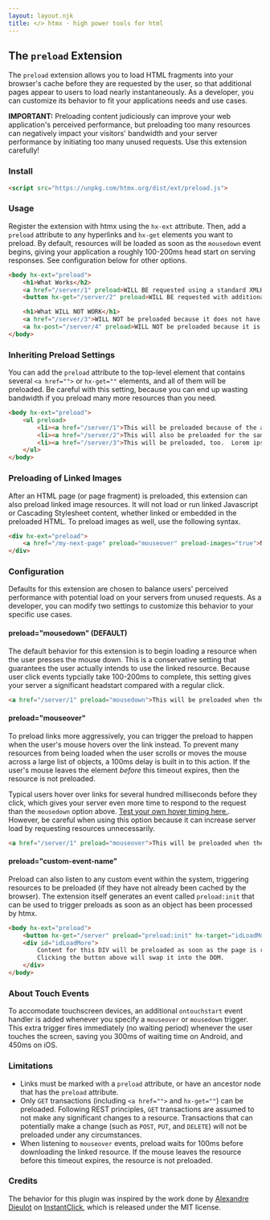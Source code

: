 ```yaml
---
layout: layout.njk
title: </> htmx - high power tools for html
---
```


## The `preload` Extension

The `preload` extension allows you to load HTML fragments into your browser's cache before they are requested by the user, so that additional pages appear to users to load nearly instantaneously.  As a developer, you can customize its behavior to fit your applications needs and use cases.

**IMPORTANT:** Preloading content judiciously can improve your web application's perceived performance, but preloading too many resources can negatively impact your visitors' bandwidth and your server performance by initiating too many unused requests.  Use this extension carefully!

### Install

```html
<script src="https://unpkg.com/htmx.org/dist/ext/preload.js">
```

### Usage

Register the extension with htmx using the `hx-ext` attribute.  Then, add a `preload` attribute to any hyperlinks and `hx-get` elements you want to preload.  By default, resources will be loaded as soon as the `mousedown` event begins, giving your application a roughly 100-200ms head start on serving responses.  See configuration below for other options.

```html
<body hx-ext="preload">
    <h1>What Works</h2>
    <a href="/server/1" preload>WILL BE requested using a standard XMLHttpRequest() and default options (below)</a>
    <button hx-get="/server/2" preload>WILL BE requested with additional htmx headers.</button>

    <h1>What WILL NOT WORK</h1>
    <a href="/server/3">WILL NOT be preloaded because it does not have an explicit "preload" attribute</a>
    <a hx-post="/server/4" preload>WILL NOT be preloaded because it is an HX-POST transaction.</a>
</body>
```

### Inheriting Preload Settings

You can add the `preload` attribute to the top-level element that contains several `<a href="">` or `hx-get=""` elements, and all of them will be preloaded.  Be careful with this setting, because you can end up wasting bandwidth if you preload many more resources than you need.

```html
<body hx-ext="preload">
    <ul preload>
        <li><a href="/server/1">This will be preloaded because of the attribute in the node above.</a>
        <li><a href="/server/2">This will also be preloaded for the same reason.</a>
        <li><a href="/server/3">This will be preloaded, too.  Lorem ipsum.</a>
    </ul>
</body>
```

### Preloading of Linked Images

After an HTML page (or page fragment) is preloaded, this extension can also preload linked image resources.  It will not load or run linked Javascript or Cascading Stylesheet content, whether linked or embedded in the preloaded HTML.  To preload images as well, use the following syntax.

```html
<div hx-ext="preload">
    <a href="/my-next-page" preload="mouseover" preload-images="true">Next Page</a>
</div>
```

### Configuration

Defaults for this extension are chosen to balance users' perceived performance with potential load on your servers from unused requests.  As a developer, you can modify two settings to customize this behavior to your specific use cases.

#### preload="mousedown" (DEFAULT)

The default behavior for this extension is to begin loading a resource when the user presses the mouse down.  This is a conservative setting that guarantees the user actually intends to use the linked resource.  Because user click events typcially take 100-200ms to complete, this setting gives your server a significant headstart compared with a regular click.

```html
<a href="/server/1" preload="mousedown">This will be preloaded when the user begins to click.</a>
```

#### preload="mouseover"

To preload links more aggressively, you can trigger the preload to happen when the user's mouse hovers over the link instead.  To prevent many resources from being loaded when the user scrolls or moves the mouse across a large list of objects, a 100ms delay is built in to this action.  If the user's mouse leaves the element *before* this timeout expires, then the resource is not preloaded.

Typical users hover over links for several hundred milliseconds before they click, which gives your server even more time to respond to the request than the `mousedown` option above.  [Test your own hover timing here.](http://instantclick.io/click-test).  However, be careful when using this option because it can increase server load by requesting resources unnecessarily.

```html
<a href="/server/1" preload="mouseover">This will be preloaded when the user's mouse remains over it for more than 100ms.</a>
```

#### preload="custom-event-name"

Preload can also listen to any custom event within the system, triggering resources to be preloaded (if they have not already been cached by the browser).  The extension itself generates an event called `preload:init` that can be used to trigger preloads as soon as an object has been processed by htmx.

```html
<body hx-ext="preload">
    <button hx-get="/server" preload="preload:init" hx-target="idLoadMore">Load More</a>
    <div id="idLoadMore">
        Content for this DIV will be preloaded as soon as the page is ready.
        Clicking the button above will swap it into the DOM.
    </div>
</body>
```

### About Touch Events

To accomodate touchscreen devices, an additional `ontouchstart` event handler is added whenever you specify a `mouseover` or `mousedown` trigger.  This extra trigger fires immediately (no waiting period) whenever the user touches the screen, saving you 300ms of waiting time on Android, and 450ms on iOS.

### Limitations

* Links must be marked with a `preload` attribute, or have an ancestor node that has the `preload` attribute.
* Only `GET` transactions (including `<a href="">` and `hx-get=""`) can be preloaded.  Following REST principles, `GET` transactions are assumed to not make any significant changes to a resource.  Transactions that can potentially make a change (such as `POST`, `PUT`, and `DELETE`) will not be preloaded under any circumstances.
* When listening to `mouseover` events, preload waits for 100ms before downloading the linked resource.  If the mouse leaves the resource before this timeout expires, the resource is not preloaded.

### Credits

The behavior for this plugin was inspired by the work done by [Alexandre Dieulot](https://github.com/dieulot) on [InstantClick](http://instantclick.io/), which is released under the MIT license.

